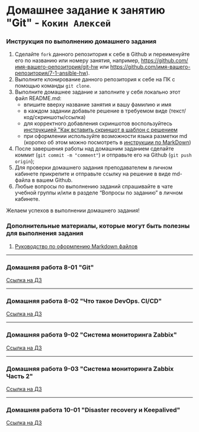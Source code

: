 # Домашнее задание к занятию "Git" - `Кокин Алексей`


### Инструкция по выполнению домашнего задания

   1. Сделайте `fork` данного репозитория к себе в Github и переименуйте его по названию или номеру занятия, например, https://github.com/имя-вашего-репозитория/git-hw или  https://github.com/имя-вашего-репозитория/7-1-ansible-hw).
   2. Выполните клонирование данного репозитория к себе на ПК с помощью команды `git clone`.
   3. Выполните домашнее задание и заполните у себя локально этот файл README.md:
      - впишите вверху название занятия и вашу фамилию и имя
      - в каждом задании добавьте решение в требуемом виде (текст/код/скриншоты/ссылка)
      - для корректного добавления скриншотов воспользуйтесь [инструкцией "Как вставить скриншот в шаблон с решением](https://github.com/netology-code/sys-pattern-homework/blob/main/screen-instruction.md)
      - при оформлении используйте возможности языка разметки md (коротко об этом можно посмотреть в [инструкции  по MarkDown](https://github.com/netology-code/sys-pattern-homework/blob/main/md-instruction.md))
   4. После завершения работы над домашним заданием сделайте коммит (`git commit -m "comment"`) и отправьте его на Github (`git push origin`);
   5. Для проверки домашнего задания преподавателем в личном кабинете прикрепите и отправьте ссылку на решение в виде md-файла в вашем Github.
   6. Любые вопросы по выполнению заданий спрашивайте в чате учебной группы и/или в разделе “Вопросы по заданию” в личном кабинете.
   
Желаем успехов в выполнении домашнего задания!
   
### Дополнительные материалы, которые могут быть полезны для выполнения задания

1. [Руководство по оформлению Markdown файлов](https://gist.github.com/Jekins/2bf2d0638163f1294637#Code)

---

### Домашняя работа 8-01 "Git"


[Ссылка на ДЗ](https://github.com/KokinAlexey/all-hw/blob/main/hw-08-01-git/README.md)

---

### Домашняя работа 8-02 "Что такое DevOps. CI/CD"


[Ссылка на ДЗ](https://github.com/KokinAlexey/all-hw/blob/main/hw-08-02-jenkins/README.md)

---

### Домашняя работа 9-02 "Система мониторинга Zabbix"

[Ссылка на ДЗ](https://github.com/KokinAlexey/all-hw/blob/main/hw-09-02-zabbix/README.md)

---

### Домашняя работа 9-03 "Система мониторинга Zabbix Часть 2"

[Ссылка на ДЗ](https://github.com/KokinAlexey/all-hw/blob/main/hw-09-03-zabbix/README.md)

---

### Домашняя работа 10-01 "Disaster recovery и Keepalived"

[Ссылка на ДЗ](https://github.com/KokinAlexey/all-hw/blob/main/hw-10-01-keepalived/README.md)

